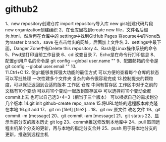 # github2
1、new repository创建仓库
import repository导入库
new gist创建代码片段
new organization创建组织
2、在仓库里找到create new file，文件名后缀为.html，然后再在仓库中的
settings中找到GitHub Pages 将sourse中的None改为master branch，save
在点击给出的网址，后面加上文件名
3、settings中最下面，Danger Zone中有Delete this repository
4、Bash是Linux操作系统的命令
5、Pwd是打印当前工作目录
6、cd 改变目录
7、Echo是在命令行打印信息
8、配置git用户名的命令是 git config --global user.name ""
9、配置邮箱的命令是 git config --global user.email ""
10.\
11.Ctrl+C
12.
使git能够发挥强大功能的最佳方式
可以方便的查看每个仓库的状态
可以写批处理 一次性建多个文件夹
复杂的命令很容易完成
13.控制提交的颗粒度，可以保证返回到合适的版本
工作区 仓库 中间有暂存区  工作区中对于之前的文档有10个变动  可以将10个变动一起放到暂存区中
可以选择将10个变动全都commit上去  也可以自己选3+4+3（相当于三个版本） 可以根据自己的需求划分几个版本
14.git init
github-create repo_name
15.将URL地址的远程版本库克隆在本地
16.git add
17、git rm [file1] [file2]...
18、git mv 原文件 改名文件
19、git commit -m [message]
20、git commit -am [message]
21、git status
22、显示当前分支的版本历史 git log
23、commit推送修改到本地库中
24、pull 取回远程主机某个分支的更新，再与本地的指定分支合并
25、push 用于将本地分支的更新，推送到远程主机
